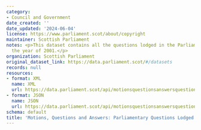 ```yaml
---
category:
- Council and Government
date_created: ''
date_updated: '2024-06-04'
license: https://www.parliament.scot/about/copyright
maintainer: Scottish Parliament
notes: <p>This dataset contains all the questions lodged in the Parliament during
  the year of 2001.</p>
organization: Scottish Parliament
original_dataset_link: https://data.parliament.scot/#/datasets
records: null
resources:
- format: XML
  name: XML
  url: https://data.parliament.scot/api/motionsquestionsanswersquestions?year=2001
- format: JSON
  name: JSON
  url: https://data.parliament.scot/api/motionsquestionsanswersquestions?year=2001
schema: default
title: 'Motions, Questions and Answers: Parliamentary Questions Lodged (2001)'
---
```

